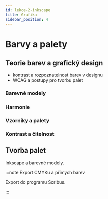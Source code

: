 ```yaml
---
id: lekce-2-inkscape
title: Grafika
sidebar_position: 4
---
```


# Barvy a palety

## Teorie barev a grafický design
- kontrast a rozpoznatelnost barev v designu
- WCAG a postupy pro tvorbu palet

### Barevné modely
### Harmonie
### Vzorníky a palety
### Kontrast a čitelnost

## Tvorba palet
Inkscape a barevné modely.


:::note Export CMYKu a přímých barev

Export do programu Scribus.

:::

